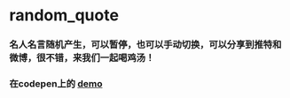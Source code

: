 # random_quote
### 名人名言随机产生，可以暂停，也可以手动切换，可以分享到推特和微博，很不错，来我们一起喝鸡汤！
### 在codepen上的 [demo](http://codepen.io/xiaopf/full/RKaVrQ)
